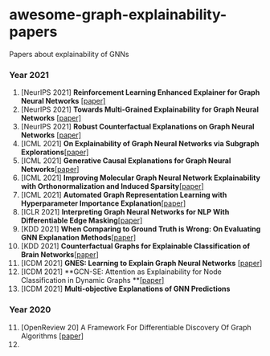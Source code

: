 # awesome-graph-explainability-papers
Papers about explainability of GNNs

### Year 2021
1. [NeurIPS 2021] **Reinforcement Learning Enhanced Explainer for Graph Neural Networks** [[paper]](http://recmind.cn/papers/explainer_nips21.pdf)
2. [NeurIPS 2021] **Towards Multi-Grained Explainability for Graph Neural Networks** [[paper]](http://staff.ustc.edu.cn/~hexn/papers/nips21-explain-gnn.pdf)
3. [NeurIPS 2021] **Robust Counterfactual Explanations on Graph Neural Networks** [[paper]](https://arxiv.org/abs/2107.04086)
5. [ICML 2021] **On Explainability of Graph Neural Networks via Subgraph Explorations**[[paper]](https://arxiv.org/abs/2102.05152)
6. [ICML 2021] **Generative Causal Explanations for Graph Neural Networks**[[paper]](https://arxiv.org/abs/2104.06643)
7. [ICML 2021] **Improving Molecular Graph Neural Network Explainability with Orthonormalization and Induced Sparsity**[[paper]](https://arxiv.org/abs/2105.04854)
8. [ICML 2021] **Automated Graph Representation Learning with Hyperparameter Importance Explanation**[[paper]](http://proceedings.mlr.press/v139/wang21f/wang21f.pdf)
9. [ICLR 2021] **Interpreting Graph Neural Networks for NLP With Differentiable Edge Masking**[[paper]](https://arxiv.org/abs/2010.00577)
10. [KDD 2021] **When Comparing to Ground Truth is Wrong: On Evaluating GNN Explanation Methods**[[paper]](https://dl.acm.org/doi/abs/10.1145/3447548.3467283)
11. [KDD 2021] **Counterfactual Graphs for Explainable Classification of Brain Networks**[[paper]](https://arxiv.org/abs/2106.08640)
12. [ICDM 2021] **GNES: Learning to Explain Graph Neural Networks** [[paper]](https://www.researchgate.net/profile/Yuyang-Gao-4/publication/355259484_GNES_Learning_to_Explain_Graph_Neural_Networks/links/616986a6b90c512662459391/GNES-Learning-to-Explain-Graph-Neural-Networks.pdf)
13. [ICDM 2021] **GCN-SE: Attention as Explainability for Node Classification in Dynamic Graphs **[[paper]](https://arxiv.org/abs/2110.05598)
14. [ICDM 2021] **Multi-objective Explanations of GNN Predictions** 





### Year 2020
11. [OpenReview 20] A Framework For Differentiable Discovery Of Graph Algorithms [[paper]](https://openreview.net/pdf?id=ueiBFzt7CiK)
12. 
